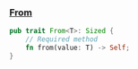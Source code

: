 
### <a href="https://doc.rust-lang.org/std/convert/trait.From.html" target="_blank">From</a>

```rust
pub trait From<T>: Sized {
    // Required method
    fn from(value: T) -> Self;
}
```